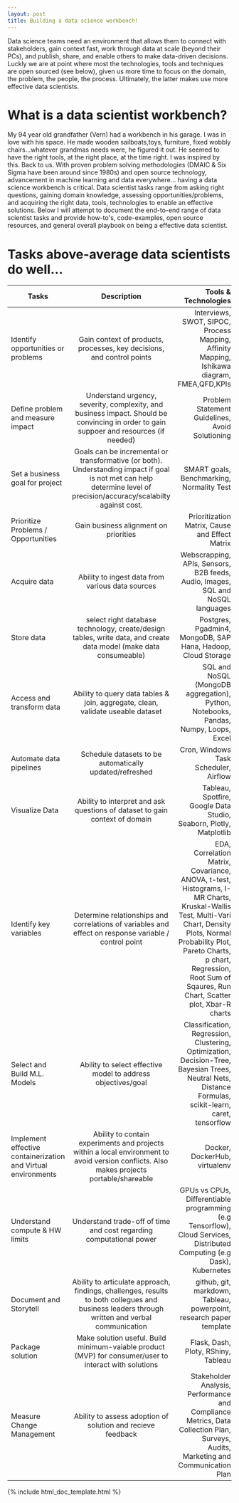 ```yaml
---
layout: post
title: Building a data science workbench!
---
```


Data science teams need an environment that allows them to connect with stakeholders, gain context fast, work through data at scale (beyond their PCs), and publish, share, and enable others to make data-driven decisions. Luckly we are at point where most the technologies, tools and techniques are open sourced (see below), given us more time to focus on the domain, the problem, the people, the process. Ultimately, the latter makes use more effective data scientists. 

# What is a data scientist workbench?
My 94 year old grandfather (Vern) had a workbench in his garage. I was in love with his space. He made wooden sailboats,toys, furniture, fixed wobbly chairs...whatever grandmas needs were, he figured it out. He seemed to have the right tools, at the right place, at the time right. I was inspired by this. Back to us. With proven problem solving methodologies (DMAIC & Six Sigma have been around since 1980s) and open source technology, advancement in machine learning and data everywhere... having a data science workbench is critical. Data scientist tasks range from asking right questions, gaining domain knowledge, assessing opportunities/problems, and acquiring the right data, tools, technologies to enable an effective solutions. Below I will attempt to document the end-to-end range of data scientist tasks and provide how-to's, code-examples, open source resources, and general overall playbook on being a effective data scientist.

# Tasks above-average data scientists do well...

| Tasks       | Description   | Tools & Technologies| Training|
| ------------- |:-------------:| -----:  |-----: |
| Identify opportunities or problems    |   Gain context of products, processes, key decisions, and control points| Interviews, SWOT, SIPOC, Process Mapping, Affinity Mapping, Ishikawa diagram, FMEA,QFD,KPIs        |  TBD     |
| Define problem and measure impact    | Understand urgency, severity, complexity, and business impact. Should be convincing in order to gain suppoer and resources (if needed)           |   Problem Statement Guidelines, Avoid Solutioning      |  TBD     |
| Set a business goal for project   |  Goals can be incremental or transformative (or both). Understanding impact if goal is not met can help determine level of precision/accuracy/scalabilty against cost. |   SMART goals, Benchmarking, Normality Test     |  TBD     |
| Prioritize Problems / Opportunities   |  Gain business alignment on priorities |   Prioritization Matrix, Cause and Effect Matrix     |  TBD     |
|Acquire data   |   Ability to ingest data from various data sources| Webscrapping, APIs, Sensors, B2B feeds, Audio, Images, SQL and NoSQL languages |  TBD     |
| Store data  | select right database technology, create/design tables, write data, and create data model (make data consumeable) | Postgres, Pgadmin4, MongoDB, SAP Hana, Hadoop, Cloud Storage|  TBD     |
| Access and transform data   | Ability to query data tables & join, aggregate, clean, validate useable dataset| SQL and NoSQL (MongoDB aggregation), Python, Notebooks, Pandas, Numpy, Loops, Excel    |  TBD    |
| Automate data pipelines    | Schedule datasets to be automatically updated/refreshed | Cron, Windows Task Scheduler, Airflow     |  TBD     |
| Visualize Data   | Ability to interpret and ask questions of dataset to gain context of domain    |   Tableau, Spotfire, Google Data Studio, Seaborn, Plotly, Matplotlib   |  TBD     |
| Identify key variables   | Determine relationships and correlations of variables and effect on response variable / control point          | EDA, Correlation Matrix, Covariance, ANOVA, t-test, Histograms, I-MR Charts, Kruskal-Wallis Test, Multi-Vari Chart, Density Plots, Normal Probability Plot, Pareto Charts, p chart, Regression, Root Sum of Sqaures, Run Chart, Scatter plot, Xbar-R charts        |  TBD     |
| Select and Build M.L. Models   | Ability to select effective model to address objectives/goal           | Classification, Regression, Clustering, Optimization, Decision-Tree, Bayesian Trees, Neutral Nets, Distance Formulas, scikit-learn, caret, tensorflow      |  TBD     |
| Implement effective containerization and Virtual environments   | Ability to contain experiments and projects within a local environment to avoid version conflicts. Also makes projects portable/shareable       |   Docker, DockerHub, virtualenv |  TBD     |
| Understand compute & HW limits   | Understand trade-off of time and cost regarding computational power  | GPUs vs CPUs, Differentiable programming (e.g Tensorflow), Cloud Services, Distributed Computing (e.g Dask), Kubernetes     |  TBD    |
| Document and Storytell  | Ability to articulate approach, findings, challenges, results to both collegues and business leaders through written and verbal communication  | github, git, markdown, Tableau, powerpoint, research paper template | TBD     |
| Package solution | Make solution useful. Build minimum-vaiable product (MVP) for consumer/user to interact with solutions          |  Flask, Dash, Ploty, RShiny, Tableau | TBD    |
| Measure Change Management   | Ability to assess adoption of solution and recieve feedback | Stakeholder Analysis, Performance and Compliance Metrics, Data Collection Plan, Surveys, Audits, Marketing and Communication Plan  |  TBD     | 

{% include html_doc_template.html %}
